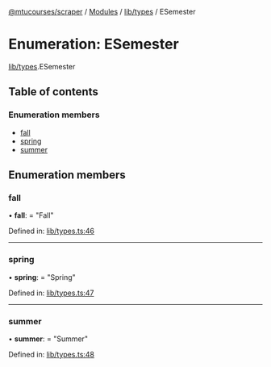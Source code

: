 [@mtucourses/scraper](../../README.md) / [Modules](../../modules.md) / [lib/types](../../modules/lib_types.md) / ESemester

# Enumeration: ESemester

[lib/types](../../modules/lib_types.md).ESemester

## Table of contents

### Enumeration members

- [fall](types.esemester.md#fall)
- [spring](types.esemester.md#spring)
- [summer](types.esemester.md#summer)

## Enumeration members

### fall

• **fall**: = "Fall"

Defined in: [lib/types.ts:46](https://github.com/Michigan-Tech-Courses/scrapper/blob/444bab4/src/lib/types.ts#L46)

___

### spring

• **spring**: = "Spring"

Defined in: [lib/types.ts:47](https://github.com/Michigan-Tech-Courses/scrapper/blob/444bab4/src/lib/types.ts#L47)

___

### summer

• **summer**: = "Summer"

Defined in: [lib/types.ts:48](https://github.com/Michigan-Tech-Courses/scrapper/blob/444bab4/src/lib/types.ts#L48)
